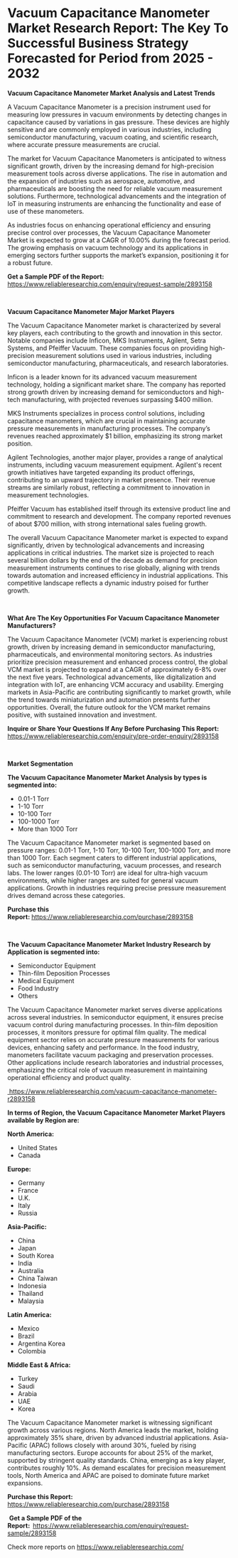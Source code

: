 <p><h1>Vacuum Capacitance Manometer Market Research Report: The Key To Successful Business Strategy Forecasted for Period from 2025 - 2032</h1></p><p><strong>Vacuum Capacitance Manometer Market Analysis and Latest Trends</strong></p>
<p><p>A Vacuum Capacitance Manometer is a precision instrument used for measuring low pressures in vacuum environments by detecting changes in capacitance caused by variations in gas pressure. These devices are highly sensitive and are commonly employed in various industries, including semiconductor manufacturing, vacuum coating, and scientific research, where accurate pressure measurements are crucial.</p><p>The market for Vacuum Capacitance Manometers is anticipated to witness significant growth, driven by the increasing demand for high-precision measurement tools across diverse applications. The rise in automation and the expansion of industries such as aerospace, automotive, and pharmaceuticals are boosting the need for reliable vacuum measurement solutions. Furthermore, technological advancements and the integration of IoT in measuring instruments are enhancing the functionality and ease of use of these manometers.</p><p>As industries focus on enhancing operational efficiency and ensuring precise control over processes, the Vacuum Capacitance Manometer Market is expected to grow at a CAGR of 10.00% during the forecast period. The growing emphasis on vacuum technology and its applications in emerging sectors further supports the market’s expansion, positioning it for a robust future.</p></p>
<p><strong>Get a Sample PDF of the Report:&nbsp;</strong> <a href="https://www.reliableresearchiq.com/enquiry/request-sample/2893158?utm_campaign=2580&utm_medium=2&utm_source=Github&utm_content=ia&utm_term=15032025&utm_id=vacuum-capacitance-manometer">https://www.reliableresearchiq.com/enquiry/request-sample/2893158</a></p>
<p>&nbsp;</p>
<p><strong>Vacuum Capacitance Manometer Major Market Players</strong></p>
<p><p>The Vacuum Capacitance Manometer market is characterized by several key players, each contributing to the growth and innovation in this sector. Notable companies include Inficon, MKS Instruments, Agilent, Setra Systems, and Pfeiffer Vacuum. These companies focus on providing high-precision measurement solutions used in various industries, including semiconductor manufacturing, pharmaceuticals, and research laboratories.</p><p>Inficon is a leader known for its advanced vacuum measurement technology, holding a significant market share. The company has reported strong growth driven by increasing demand for semiconductors and high-tech manufacturing, with projected revenues surpassing $400 million.</p><p>MKS Instruments specializes in process control solutions, including capacitance manometers, which are crucial in maintaining accurate pressure measurements in manufacturing processes. The company’s revenues reached approximately $1 billion, emphasizing its strong market position.</p><p>Agilent Technologies, another major player, provides a range of analytical instruments, including vacuum measurement equipment. Agilent's recent growth initiatives have targeted expanding its product offerings, contributing to an upward trajectory in market presence. Their revenue streams are similarly robust, reflecting a commitment to innovation in measurement technologies.</p><p>Pfeiffer Vacuum has established itself through its extensive product line and commitment to research and development. The company reported revenues of about $700 million, with strong international sales fueling growth.</p><p>The overall Vacuum Capacitance Manometer market is expected to expand significantly, driven by technological advancements and increasing applications in critical industries. The market size is projected to reach several billion dollars by the end of the decade as demand for precision measurement instruments continues to rise globally, aligning with trends towards automation and increased efficiency in industrial applications. This competitive landscape reflects a dynamic industry poised for further growth.</p></p>
<p>&nbsp;</p>
<p><strong>What Are The Key Opportunities For Vacuum Capacitance Manometer Manufacturers?</strong></p>
<p><p>The Vacuum Capacitance Manometer (VCM) market is experiencing robust growth, driven by increasing demand in semiconductor manufacturing, pharmaceuticals, and environmental monitoring sectors. As industries prioritize precision measurement and enhanced process control, the global VCM market is projected to expand at a CAGR of approximately 6-8% over the next five years. Technological advancements, like digitalization and integration with IoT, are enhancing VCM accuracy and usability. Emerging markets in Asia-Pacific are contributing significantly to market growth, while the trend towards miniaturization and automation presents further opportunities. Overall, the future outlook for the VCM market remains positive, with sustained innovation and investment.</p></p>
<p><strong>Inquire or Share Your Questions If Any Before Purchasing This Report:</strong> <a href="https://www.reliableresearchiq.com/enquiry/pre-order-enquiry/2893158?utm_campaign=2580&utm_medium=2&utm_source=Github&utm_content=ia&utm_term=15032025&utm_id=vacuum-capacitance-manometer">https://www.reliableresearchiq.com/enquiry/pre-order-enquiry/2893158</a></p>
<p>&nbsp;</p>
<p><strong>Market Segmentation</strong></p>
<p><strong>The Vacuum Capacitance Manometer Market Analysis by types is segmented into:</strong></p>
<p><ul><li>0.01-1 Torr</li><li>1-10 Torr</li><li>10-100 Torr</li><li>100-1000 Torr</li><li>More than 1000 Torr</li></ul></p>
<p><p>The Vacuum Capacitance Manometer market is segmented based on pressure ranges: 0.01-1 Torr, 1-10 Torr, 10-100 Torr, 100-1000 Torr, and more than 1000 Torr. Each segment caters to different industrial applications, such as semiconductor manufacturing, vacuum processes, and research labs. The lower ranges (0.01-10 Torr) are ideal for ultra-high vacuum environments, while higher ranges are suited for general vacuum applications. Growth in industries requiring precise pressure measurement drives demand across these categories.</p></p>
<p><strong>Purchase this Report:&nbsp;</strong><a href="https://www.reliableresearchiq.com/purchase/2893158?utm_campaign=2580&utm_medium=2&utm_source=Github&utm_content=ia&utm_term=15032025&utm_id=vacuum-capacitance-manometer">https://www.reliableresearchiq.com/purchase/2893158</a></p>
<p>&nbsp;</p>
<p><strong>The Vacuum Capacitance Manometer Market Industry Research by Application is segmented into:</strong></p>
<p><ul><li>Semiconductor Equipment</li><li>Thin-film Deposition Processes</li><li>Medical Equipment</li><li>Food Industry</li><li>Others</li></ul></p>
<p><p>The Vacuum Capacitance Manometer market serves diverse applications across several industries. In semiconductor equipment, it ensures precise vacuum control during manufacturing processes. In thin-film deposition processes, it monitors pressure for optimal film quality. The medical equipment sector relies on accurate pressure measurements for various devices, enhancing safety and performance. In the food industry, manometers facilitate vacuum packaging and preservation processes. Other applications include research laboratories and industrial processes, emphasizing the critical role of vacuum measurement in maintaining operational efficiency and product quality.</p></p>
<p><a href="https://www.reliableresearchiq.com/vacuum-capacitance-manometer-r2893158?utm_campaign=2580&utm_medium=2&utm_source=Github&utm_content=ia&utm_term=15032025&utm_id=vacuum-capacitance-manometer">&nbsp;https://www.reliableresearchiq.com/vacuum-capacitance-manometer-r2893158</a></p>
<p><strong>In terms of Region, the Vacuum Capacitance Manometer Market Players available by Region are:</strong></p>
<p>
    <p> <strong> North America: </strong>
        <ul>
            <li>United States</li>
            <li>Canada</li>
        </ul>
        </p> 
    <p> <strong> Europe: </strong>
        <ul>
            <li>Germany</li>
            <li>France</li>
            <li>U.K.</li>
            <li>Italy</li>
            <li>Russia</li>
        </ul>
        </p> 
    <p> <strong> Asia-Pacific: </strong>
        <ul>
            <li>China</li>
            <li>Japan</li>
            <li>South Korea</li>
            <li>India</li>
            <li>Australia</li>
            <li>China Taiwan</li>
            <li>Indonesia</li>
            <li>Thailand</li>
            <li>Malaysia</li>
        </ul>
        </p> 
    <p> <strong> Latin America: </strong>
        <ul>
            <li>Mexico</li>
            <li>Brazil</li>
            <li>Argentina Korea</li>
            <li>Colombia</li>
        </ul>
        </p> 
    <p> <strong> Middle East & Africa: </strong>
        <ul>
            <li>Turkey</li>
            <li>Saudi</li>
            <li>Arabia</li>
            <li>UAE</li>
            <li>Korea</li>
        </ul>
    </p>
    </p>
<p><p>The Vacuum Capacitance Manometer market is witnessing significant growth across various regions. North America leads the market, holding approximately 35% share, driven by advanced industrial applications. Asia-Pacific (APAC) follows closely with around 30%, fueled by rising manufacturing sectors. Europe accounts for about 25% of the market, supported by stringent quality standards. China, emerging as a key player, contributes roughly 10%. As demand escalates for precision measurement tools, North America and APAC are poised to dominate future market expansions.</p></p>
<p><strong>Purchase this Report: </strong><a href="https://www.reliableresearchiq.com/purchase/2893158?utm_campaign=2580&utm_medium=2&utm_source=Github&utm_content=ia&utm_term=15032025&utm_id=vacuum-capacitance-manometer">https://www.reliableresearchiq.com/purchase/2893158</a></p>
<p>&nbsp;<strong>Get a Sample PDF of the Report:&nbsp;&nbsp;</strong><a href="https://www.reliableresearchiq.com/enquiry/request-sample/2893158?utm_campaign=2580&utm_medium=2&utm_source=Github&utm_content=ia&utm_term=15032025&utm_id=vacuum-capacitance-manometer">https://www.reliableresearchiq.com/enquiry/request-sample/2893158</a></p>
<p><strong></strong></p>
<p>Check more reports on <a href="https://www.reliableresearchiq.com/?utm_campaign=2580&utm_medium=2&utm_source=Github&utm_content=ia&utm_term=15032025&utm_id=vacuum-capacitance-manometer">https://www.reliableresearchiq.com/</a></p>